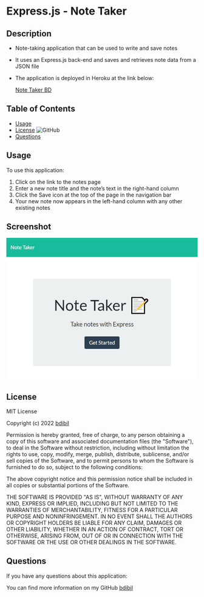 # Express.js - Note Taker
  
## Description  
- Note-taking application that can be used to write and save notes 
- It uses an Express.js back-end and saves and retrieves note data from a JSON file
- The application is deployed in Heroku at the link below:

  [Note Taker BD](https://note-taker-bd.herokuapp.com/)


## Table of Contents 
- [Usage](#usage)
- [License](#license)  ![GitHub](https://img.shields.io/github/license/bdibil/Note-Taker)
- [Questions](#Questions)


## Usage    
To use this application:
1. Click on the link to the notes page
2. Enter a new note title and the note’s text in the right-hand column
3. Click the Save icon at the top of the page in the navigation bar
4. Your new note now appears in the left-hand column with any other existing notes


## Screenshot

![](public/assets/capture.png)


## License  
MIT License

Copyright (c)  2022  [bdibil](https://github.com/bdibil)

Permission is hereby granted, free of charge, to any person obtaining a copy
of this software and associated documentation files (the "Software"), to deal
in the Software without restriction, including without limitation the rights
to use, copy, modify, merge, publish, distribute, sublicense, and/or sell
copies of the Software, and to permit persons to whom the Software is
furnished to do so, subject to the following conditions:

The above copyright notice and this permission notice shall be included in all
copies or substantial portions of the Software.

THE SOFTWARE IS PROVIDED "AS IS", WITHOUT WARRANTY OF ANY KIND, EXPRESS OR
IMPLIED, INCLUDING BUT NOT LIMITED TO THE WARRANTIES OF MERCHANTABILITY,
FITNESS FOR A PARTICULAR PURPOSE AND NONINFRINGEMENT. IN NO EVENT SHALL THE
AUTHORS OR COPYRIGHT HOLDERS BE LIABLE FOR ANY CLAIM, DAMAGES OR OTHER
LIABILITY, WHETHER IN AN ACTION OF CONTRACT, TORT OR OTHERWISE, ARISING FROM,
OUT OF OR IN CONNECTION WITH THE SOFTWARE OR THE USE OR OTHER DEALINGS IN THE
SOFTWARE.


## Questions 
If you have any questions about this application: 
  
You can find more information on my GitHub [bdibil](https://github.com/bdibil)

